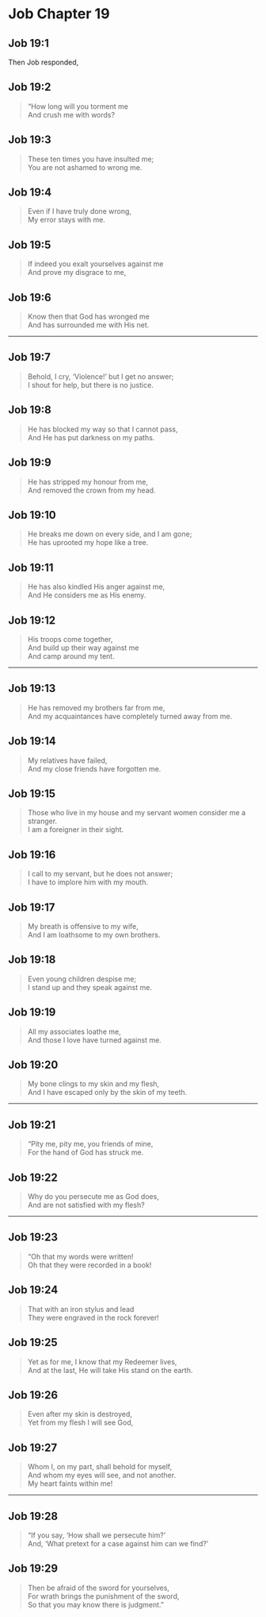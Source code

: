 # Job Chapter 19

## Job 19:1

Then Job responded,

## Job 19:2

> “How long will you torment me  
> And crush me with words?

## Job 19:3

> These ten times you have insulted me;  
> You are not ashamed to wrong me.

## Job 19:4

> Even if I have truly done wrong,  
> My error stays with me.

## Job 19:5

> If indeed you exalt yourselves against me  
> And prove my disgrace to me,

## Job 19:6

> Know then that God has wronged me  
> And has surrounded me with His net.

---

## Job 19:7

> Behold, I cry, ‘Violence!’ but I get no answer;  
> I shout for help, but there is no justice.

## Job 19:8

> He has blocked my way so that I cannot pass,  
> And He has put darkness on my paths.

## Job 19:9

> He has stripped my honour from me,  
> And removed the crown from my head.

## Job 19:10

> He breaks me down on every side, and I am gone;  
> He has uprooted my hope like a tree.

## Job 19:11

> He has also kindled His anger against me,  
> And He considers me as His enemy.

## Job 19:12

> His troops come together,  
> And build up their way against me  
> And camp around my tent.

---

## Job 19:13

> He has removed my brothers far from me,  
> And my acquaintances have completely turned away from me.

## Job 19:14

> My relatives have failed,  
> And my close friends have forgotten me.

## Job 19:15

> Those who live in my house and my servant women consider me a stranger.  
> I am a foreigner in their sight.

## Job 19:16

> I call to my servant, but he does not answer;  
> I have to implore him with my mouth.

## Job 19:17

> My breath is offensive to my wife,  
> And I am loathsome to my own brothers.

## Job 19:18

> Even young children despise me;  
> I stand up and they speak against me.

## Job 19:19

> All my associates loathe me,  
> And those I love have turned against me.

## Job 19:20

> My bone clings to my skin and my flesh,  
> And I have escaped only by the skin of my teeth.

---

## Job 19:21

> “Pity me, pity me, you friends of mine,  
> For the hand of God has struck me.

## Job 19:22

> Why do you persecute me as God does,  
> And are not satisfied with my flesh?

---

## Job 19:23

> “Oh that my words were written!  
> Oh that they were recorded in a book!

## Job 19:24

> That with an iron stylus and lead  
> They were engraved in the rock forever!

## Job 19:25

> Yet as for me, I know that my Redeemer lives,  
> And at the last, He will take His stand on the earth.

## Job 19:26

> Even after my skin is destroyed,  
> Yet from my flesh I will see God,

## Job 19:27

> Whom I, on my part, shall behold for myself,  
> And whom my eyes will see, and not another.  
> My heart faints within me!

---

## Job 19:28

> “If you say, ‘How shall we persecute him?’  
> And, ‘What pretext for a case against him can we find?’

## Job 19:29

> Then be afraid of the sword for yourselves,  
> For wrath brings the punishment of the sword,  
> So that you may know there is judgment.”
